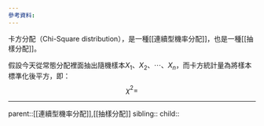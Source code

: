 ```yaml
---
參考資料:
---
```

卡方分配（Chi-Square distribution），是一種[[連續型機率分配]]，也是一種[[抽樣分配]]。

假設今天從常態分配裡面抽出隨機樣本$X_1、X_2、\cdots、X_n$，而卡方統計量為將樣本標準化後平方，即：
$$
\chi^2=
$$
- - -
parent::[[連續型機率分配]],[[抽樣分配]]
sibling::
child::